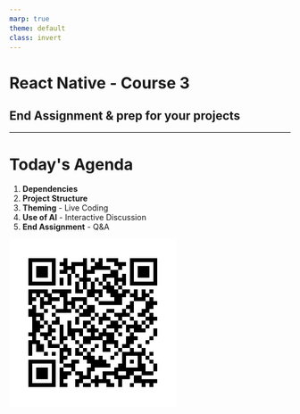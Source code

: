 ```yaml
---
marp: true
theme: default
class: invert
---
```


# React Native - Course 3
## End Assignment & prep for your projects

---

# Today's Agenda

1. **Dependencies**
2. **Project Structure**
3. **Theming** - Live Coding
4. **Use of AI** - Interactive Discussion
5. **End Assignment** - Q&A

![bg right w:400](../assets/qr-github.png)